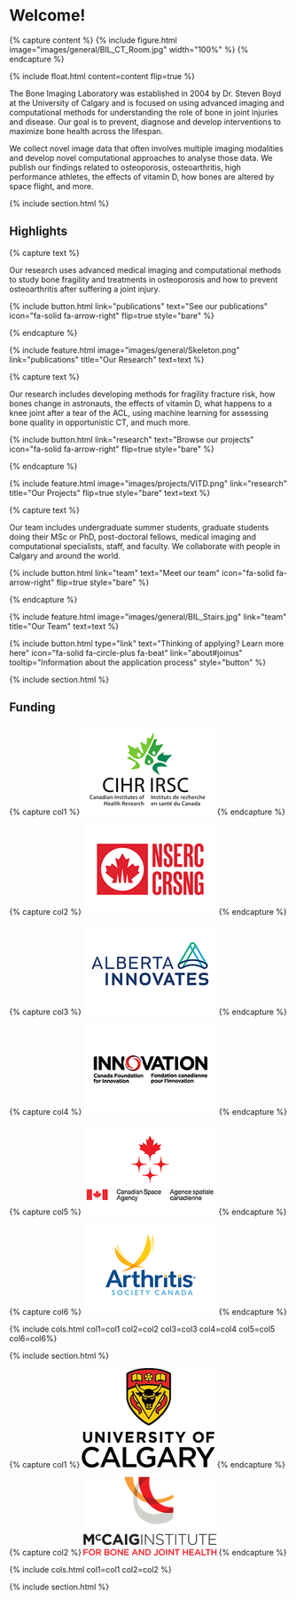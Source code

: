 ---
---
# Welcome!

{% capture content %}
  {%
    include figure.html
    image="images/general/BIL_CT_Room.jpg"
    width="100%"
  %}
{% endcapture %}

{%
  include float.html
  content=content
  flip=true
%}

The Bone Imaging Laboratory was established in 2004 by Dr. Steven Boyd at the University of Calgary 
and is focused on using advanced imaging and computational methods for understanding the role of bone in joint injuries and disease.
Our goal is to prevent, diagnose and develop interventions to maximize bone health across the lifespan.

We collect novel image data that often involves multiple imaging modalities and develop novel computational approaches to analyse those data.
We publish our findings related to osteoporosis, osteoarthritis, high performance athletes, the effects of vitamin D, how bones are altered 
by space flight, and more.

{% include section.html %}

## Highlights

{% capture text %}

Our research uses advanced medical imaging and computational methods to study bone fragility and treatments in osteoporosis 
and how to prevent osteoarthritis after suffering a joint injury.

{%
  include button.html
  link="publications"
  text="See our publications"
  icon="fa-solid fa-arrow-right"
  flip=true
  style="bare"
%}

{% endcapture %}

{%
  include feature.html
  image="images/general/Skeleton.png"
  link="publications"
  title="Our Research"
  text=text
%}

{% capture text %}

Our research includes developing methods for fragility fracture risk, how bones change in astronauts, the effects of 
vitamin D, what happens to a knee joint after a tear of the ACL, using machine learning for assessing bone quality in
opportunistic CT, and much more.

{%
  include button.html
  link="research"
  text="Browse our projects"
  icon="fa-solid fa-arrow-right"
  flip=true
  style="bare"
%}

{% endcapture %}

{%
  include feature.html
  image="images/projects/VITD.png"
  link="research"
  title="Our Projects"
  flip=true
  style="bare"
  text=text
%}

{% capture text %}

Our team includes undergraduate summer students, graduate students doing their MSc or PhD, post-doctoral fellows, medical imaging
and computational specialists, staff, and faculty. We collaborate with people in Calgary and around the world.


{%
  include button.html
  link="team"
  text="Meet our team"
  icon="fa-solid fa-arrow-right"
  flip=true
  style="bare"
%}

{% endcapture %}

{%
  include feature.html
  image="images/general/BIL_Stairs.jpg"
  link="team"
  title="Our Team"
  text=text
%}

{% 
  include button.html 
  type="link"
  text="Thinking of applying? Learn more here"
  icon="fa-solid fa-circle-plus fa-beat"
  link="about#joinus"
  tooltip="Information about the application process"
  style="button" 
%}

{% include section.html %}

## Funding
{% capture col1 %}
<a href="https://cihr-irsc.gc.ca/e/193.html" target="_blank"><img src="images/logos/Funder_CIHR.png"></a> <!-- width="50%" link="https://cihr-irsc.gc.ca/e/193.html" %}-->
{% endcapture %}

{% capture col2 %}
<a href="https://www.nserc-crsng.gc.ca/index_eng.asp" target="_blank"><img src="images/logos/Funder_NSERC.png"></a> <!-- width="50%" link="https://www.nserc-crsng.gc.ca/index_eng.asp" %}-->
{% endcapture %}

{% capture col3 %}
<a href="https://albertainnovates.ca/about/who-we-are/teams/health-innovations-team/" target="_blank"><img src="images/logos/Funder_AI.png"></a> <!-- width="50%" link="https://albertainnovates.ca/about/who-we-are/teams/health-innovations-team/" %}-->
{% endcapture %}

{% capture col4 %}
<a href="https://www.innovation.ca" target="_blank"><img src="images/logos/Funder_CFI.png"></a> <!-- width="50%" link="https://www.innovation.ca" %}-->
{% endcapture %}

{% capture col5 %}
<a href="https://www.asc-csa.gc.ca/eng/" target="_blank"><img src="images/logos/Funder_CSA.png"></a> <!-- width="50%" link="https://www.asc-csa.gc.ca/eng/" %}-->
{% endcapture %}

{% capture col6 %}
<a href="https://arthritis.ca" target="_blank"><img src="images/logos/Funder_TAS.png"></a> <!-- width="50%" link="https://arthritis.ca" %}-->
{% endcapture %}

{% include cols.html col1=col1 col2=col2 col3=col3 col4=col4 col5=col5 col6=col6%}

{% include section.html %}

{% capture col1 %}
<a href="https://www.ucalgary.ca" target="_blank"><img src="images/logos/University_of_Calgary.png"></a>
{% endcapture %}

{% capture col2 %}
<a href="https://mccaig.ucalgary.ca" target="_blank"><img src="images/logos/McCaig_Institute.png"></a>
{% endcapture %}

{% include cols.html col1=col1 col2=col2 %}

{% include section.html %}
